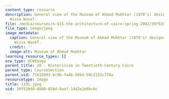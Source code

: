 ```yaml
---
content_type: resource
description: General view of the Museum of Ahmad Mukhtar (1970's) designed by Ramses
  Wissa Wasef.
file: /media/courses/4-615-the-architecture-of-cairo-spring-2002/39f520ddd880858d8aaf14d2e2e8bc6c_1191.jpeg
file_type: image/jpeg
image_metadata:
  caption: General view of the Museum of Ahmad Mukhtar (1970's) designed by Ramses
    Wissa Wasef.
  credit: ''
  image-alt: Museum of Ahmad Mukhtar
learning_resource_types: []
ocw_type: OCWImage
parent_title: 20 - Historicism in Twentieth-Century Cairo
parent_type: CourseSection
parent_uid: 71b15993-bc9b-fa4b-56b4-59c2132c770a
resourcetype: Image
title: 1191.jpeg
uid: 39f520dd-d880-858d-8aaf-14d2e2e8bc6c
---
```

